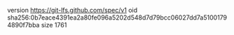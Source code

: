version https://git-lfs.github.com/spec/v1
oid sha256:0b7eace4391ea2a80fe096a5202d548d7d79bcc06027dd7a51001794890f7bba
size 1761
